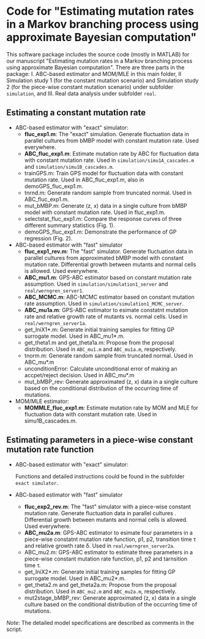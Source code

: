 # Code for "Estimating mutation rates in a Markov branching process using approximate Bayesian computation"

This software package includes the source code (mostly in MATLAB) for our manuscript "Estimating mutation rates in a Markov branching process using approximate Bayesian computation". There are three parts in the package: I. ABC-based estimator and MOM/MLE in this main folder, II Simulation study 1 (for the constant mutation scenario) and Simulation study 2 (for the piece-wise constant mutation scenario) under subfolder `simulation`, and III. Real data analysis under subfolder `real`. 

## Estimating a constant mutation rate
* ABC-based estimator with "exact" simulator:
    * **fluc_exp1.m**: The "exact" simulation. Generate fluctuation data in parallel cultures from bMBP model with constant mutation rate. Used everywhere.
    * **ABC_fluc_exp1.m**: Estimate mutation rate by ABC for fluctuation data with constant mutation rate. Used in `simulation/simu1A_cascades.m` and `simulation/simu1B_cascades.m`.
    * trainGPS.m: Train GPS model for fluctuation data with constant mutation rate. Used in ABC_fluc_exp1.m, also in demoGPS_fluc_exp1.m.
    * tnrnd.m: Generate random sample from truncated normal. Used in ABC_fluc_exp1.m.
    * mut_bMBP.m: Generate (z, x) data in a single culture from bMBP model with constant mutation rate. Used in fluc_exp1.m.
    * selectstat_fluc_exp1.m: Compare the response curves of three different summary statistics (Fig. 1).
    * demoGPS_fluc_exp1.m: Demonstrate the performance of GP regression (Fig. 2).
* ABC-based estimator with "fast" simulator
    * **fluc_exp1_rev.m**: The "fast" simulator. Generate fluctuation data in parallel cultures from approximated bMBP model with constant mutation rate. Differential growth between mutants and normal cells is allowed. Used everywhere.
    * **ABC_mu1.m**: GPS-ABC estimator based on constant mutation rate assumption. Used in `simulation/simulation1_server` and `real/werngren_server1`.
    * **ABC_MCMC.m**: ABC-MCMC estimator based on constant mutation rate assumption. Used in `simulation/simulation1_MCMC_server`.
    * **ABC_mu1a.m**: GPS-ABC estimator to esimate constatnt mutation rate and relative growth rate of mutants vs. normal cells. Used in `real/werngren_server1a`.
    * get_IniX1*.m: Generate initial training samples for fitting GP surrogate model. Used in ABC_mu1*.m. 
    * get_theta1.m and get_theta1a.m: Propose from the proposal distribution. Used in `ABC_mu1.m` and `ABC_mu1a.m`, respectively.
    * tnorm.m: Generate random sample from truncated normal. Used in ABC_mu*.m
    * unconditionError: Calculate unconditional error of making an accpet/reject decision. Used in ABC_mu*.m
    * mut_bMBP_rev: Generate approximated (z, x) data in a single culture based on the conditional distribution of the occurring time of mutations.
* MOM/MLE estimator:
    * **MOMMLE_fluc_exp1.m**: Estimate mutation rate by MOM and MLE for fluctuation data with constant mutation rate. Used in simu1B_cascades.m.

## Estimating parameters in a piece-wise constant mutation rate function
* ABC-based estimator with "exact" simulator:

   Functions and detailed instructions could be found in the subfolder `exact simulator`.
   
* ABC-based estimator with "fast" simulator
    * **fluc_exp2_rev.m**: The "fast" simulator with a piece-wise constant mutation rate. Generate fluctuation data in parallel cultures . Differential growth between mutants and normal cells is allowed. Used everywhere.
    * **ABC_mu2a.m**: GPS-ABC estimator to esimate four parameters in a piece-wise constatnt mutation rate function, p1, p2, transition time &tau; and relative growth rate &delta;. Used in `real/werngren_server2a`.
    * ABC_mu2.m: GPS-ABC estimator to estimate three parameters in a piece-wise constant mutation rate function, p1, p2 and tarnsition time &tau;. 
    * get_IniX2*.m: Generate initial training samples for fitting GP surrogate model. Used in ABC_mu2*.m. 
    * get_theta2.m and get_theta2a.m: Propose from the proposal distribution. Used in `ABC_mu2.m` and `ABC_mu2a.m`, respectively.
    * mut2stage_bMBP_rev: Generate approximated (z, x) data in a single culture based on the conditional distribution of the occurring time of mutations.
  
*Note*: The detailed model specifications are described as comments in the script.  
